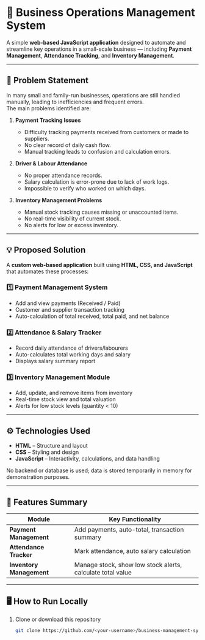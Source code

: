 # 🧩 Business Operations Management System

A simple **web-based JavaScript application** designed to automate and streamline key operations in a small-scale business — including **Payment Management**, **Attendance Tracking**, and **Inventory Management**.

---

## 📌 Problem Statement

In many small and family-run businesses, operations are still handled manually, leading to inefficiencies and frequent errors.  
The main problems identified are:

1. **Payment Tracking Issues**
   - Difficulty tracking payments received from customers or made to suppliers.
   - No clear record of daily cash flow.
   - Manual tracking leads to confusion and calculation errors.

2. **Driver & Labour Attendance**
   - No proper attendance records.
   - Salary calculation is error-prone due to lack of work logs.
   - Impossible to verify who worked on which days.

3. **Inventory Management Problems**
   - Manual stock tracking causes missing or unaccounted items.
   - No real-time visibility of current stock.
   - No alerts for low or excess inventory.

---

## 💡 Proposed Solution

A **custom web-based application** built using **HTML, CSS, and JavaScript** that automates these processes:

### 1️⃣ Payment Management System
- Add and view payments (Received / Paid)
- Customer and supplier transaction tracking
- Auto-calculation of total received, total paid, and net balance

### 2️⃣ Attendance & Salary Tracker
- Record daily attendance of drivers/labourers
- Auto-calculates total working days and salary
- Displays salary summary report

### 3️⃣ Inventory Management Module
- Add, update, and remove items from inventory
- Real-time stock view and total valuation
- Alerts for low stock levels (quantity < 10)

---

## ⚙️ Technologies Used

- **HTML** – Structure and layout  
- **CSS** – Styling and design  
- **JavaScript** – Interactivity, calculations, and data handling  

No backend or database is used; data is stored temporarily in memory for demonstration purposes.

---

## 🧠 Features Summary

| Module | Key Functionality |
|---------|------------------|
| **Payment Management** | Add payments, auto-total, transaction summary |
| **Attendance Tracker** | Mark attendance, auto salary calculation |
| **Inventory Management** | Manage stock, show low stock alerts, calculate total value |

---

## 🖥️ How to Run Locally

1. Clone or download this repository  
   ```bash
   git clone https://github.com/<your-username>/business-management-system.git
